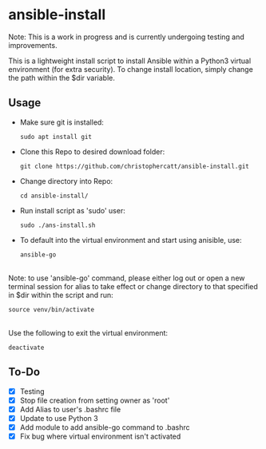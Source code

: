 # ansible-install

Note: This is a work in progress and is currently undergoing testing and improvements.


This is a lightweight install script to install Ansible within a Python3 virtual environment (for extra security).
To change install location, simply change the path within the $dir variable.


## Usage


* Make sure git is installed:

      sudo apt install git

* Clone this Repo to desired download folder:

      git clone https://github.com/christophercatt/ansible-install.git

* Change directory into Repo:

      cd ansible-install/

* Run install script as 'sudo' user:

      sudo ./ans-install.sh

* To default into the virtual environment and start using anisible, use:

      ansible-go

<br/>
Note: to use 'ansible-go' command, please either log out or open a new terminal session for alias to take effect or change directory to that specified in $dir within the script and run:

    source venv/bin/activate

<br/>
Use the following to exit the virtual environment:

    deactivate

## To-Do
- [x] Testing
- [x] Stop file creation from setting owner as 'root'
- [x] Add Alias to user's .bashrc file
- [x] Update to use Python 3
- [x] Add module to add ansible-go command to .bashrc
- [x] Fix bug where virtual environment isn't activated
